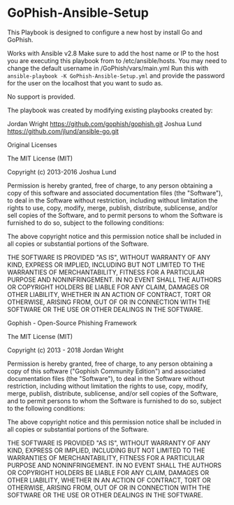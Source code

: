 # GoPhish-Ansible-Setup

This Playbook is designed to configure a new host by install Go and GoPhish.

Works with Ansible v2.8
Make sure to add the host name or IP to the host you are executing this playbook from to /etc/ansible/hosts.
You may need to change the default username in /GoPhish/vars/main.yml
Run this with `ansible-playbook -K GoPhish-Ansible-Setup.yml` and provide the password for the user on the localhost that you want to sudo as.

No support is provided.

The playbook was created by modifying existing playbooks created by:

Jordan Wright https://github.com/gophish/gophish.git
Joshua Lund https://github.com/jlund/ansible-go.git

Original Licenses

The MIT License (MIT)

Copyright (c) 2013-2016 Joshua Lund

Permission is hereby granted, free of charge, to any person obtaining a copy of this software and associated documentation files (the "Software"), to deal in the Software without restriction, including without limitation the rights to use, copy, modify, merge, publish, distribute, sublicense, and/or sell copies of the Software, and to permit persons to whom the Software is furnished to do so, subject to the following conditions:

The above copyright notice and this permission notice shall be included in all copies or substantial portions of the Software.

THE SOFTWARE IS PROVIDED "AS IS", WITHOUT WARRANTY OF ANY KIND, EXPRESS OR IMPLIED, INCLUDING BUT NOT LIMITED TO THE WARRANTIES OF MERCHANTABILITY, FITNESS FOR A PARTICULAR PURPOSE AND NONINFRINGEMENT. IN NO EVENT SHALL THE AUTHORS OR COPYRIGHT HOLDERS BE LIABLE FOR ANY CLAIM, DAMAGES OR OTHER LIABILITY, WHETHER IN AN ACTION OF CONTRACT, TORT OR OTHERWISE, ARISING FROM, OUT OF OR IN CONNECTION WITH THE SOFTWARE OR THE USE OR OTHER DEALINGS IN THE SOFTWARE.

Gophish - Open-Source Phishing Framework

The MIT License (MIT)

Copyright (c) 2013 - 2018 Jordan Wright

Permission is hereby granted, free of charge, to any person obtaining a copy
of this software ("Gophish Community Edition") and associated documentation files (the "Software"), to deal
in the Software without restriction, including without limitation the rights
to use, copy, modify, merge, publish, distribute, sublicense, and/or sell
copies of the Software, and to permit persons to whom the Software is
furnished to do so, subject to the following conditions:

The above copyright notice and this permission notice shall be included in
all copies or substantial portions of the Software.

THE SOFTWARE IS PROVIDED "AS IS", WITHOUT WARRANTY OF ANY KIND, EXPRESS OR
IMPLIED, INCLUDING BUT NOT LIMITED TO THE WARRANTIES OF MERCHANTABILITY,
FITNESS FOR A PARTICULAR PURPOSE AND NONINFRINGEMENT. IN NO EVENT SHALL THE
AUTHORS OR COPYRIGHT HOLDERS BE LIABLE FOR ANY CLAIM, DAMAGES OR OTHER
LIABILITY, WHETHER IN AN ACTION OF CONTRACT, TORT OR OTHERWISE, ARISING FROM,
OUT OF OR IN CONNECTION WITH THE SOFTWARE OR THE USE OR OTHER DEALINGS IN
THE SOFTWARE.

